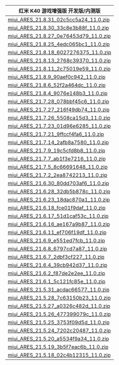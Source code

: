 | 红米 K40 游戏增强版  开发版/内测版    |
| ---- |
| [miui_ARES_21.8.31_02c5cc5a24_11.0.zip](https://bigota.d.miui.com/21.8.31/miui_ARES_21.8.31_02c5cc5a24_11.0.zip)    |
| [miui_ARES_21.8.30_33c8e3b88f_11.0.zip](https://bigota.d.miui.com/21.8.30/miui_ARES_21.8.30_33c8e3b88f_11.0.zip)    |
| [miui_ARES_21.8.27_0e76453d79_11.0.zip](https://bigota.d.miui.com/21.8.27/miui_ARES_21.8.27_0e76453d79_11.0.zip)    |
| [miui_ARES_21.8.25_4edc065bc1_11.0.zip](https://bigota.d.miui.com/21.8.25/miui_ARES_21.8.25_4edc065bc1_11.0.zip)    |
| [miui_ARES_21.8.18_6027276375_11.0.zip](https://bigota.d.miui.com/21.8.18/miui_ARES_21.8.18_6027276375_11.0.zip)    |
| [miui_ARES_21.8.13_2768c39370_11.0.zip](https://bigota.d.miui.com/21.8.13/miui_ARES_21.8.13_2768c39370_11.0.zip)    |
| [miui_ARES_21.8.11_2c75019e59_11.0.zip](https://bigota.d.miui.com/21.8.11/miui_ARES_21.8.11_2c75019e59_11.0.zip)    |
| [miui_ARES_21.8.9_90aef0c942_11.0.zip](https://bigota.d.miui.com/21.8.9/miui_ARES_21.8.9_90aef0c942_11.0.zip)    |
| [miui_ARES_21.8.6_52f2a464dc_11.0.zip](https://bigota.d.miui.com/21.8.6/miui_ARES_21.8.6_52f2a464dc_11.0.zip)    |
| [miui_ARES_21.8.4_9076e148b3_11.0.zip](https://bigota.d.miui.com/21.8.4/miui_ARES_21.8.4_9076e148b3_11.0.zip)    |
| [miui_ARES_21.7.28_078bbf45c6_11.0.zip](https://bigota.d.miui.com/21.7.28/miui_ARES_21.7.28_078bbf45c6_11.0.zip)    |
| [miui_ARES_21.7.27_216f49db74_11.0.zip](https://bigota.d.miui.com/21.7.27/miui_ARES_21.7.27_216f49db74_11.0.zip)    |
| [miui_ARES_21.7.26_5508ca15d3_11.0.zip](https://bigota.d.miui.com/21.7.26/miui_ARES_21.7.26_5508ca15d3_11.0.zip)    |
| [miui_ARES_21.7.23_01d96e6285_11.0.zip](https://bigota.d.miui.com/21.7.23/miui_ARES_21.7.23_01d96e6285_11.0.zip)    |
| [miui_ARES_21.7.21_9ffccf4fa6_11.0.zip](https://bigota.d.miui.com/21.7.21/miui_ARES_21.7.21_9ffccf4fa6_11.0.zip)    |
| [miui_ARES_21.7.14_2afb8a7580_11.0.zip](https://bigota.d.miui.com/21.7.14/miui_ARES_21.7.14_2afb8a7580_11.0.zip)    |
| [miui_ARES_21.7.9_19c5cfd8b8_11.0.zip](https://bigota.d.miui.com/21.7.9/miui_ARES_21.7.9_19c5cfd8b8_11.0.zip)    |
| [miui_ARES_21.7.7_ab1f3e7216_11.0.zip](https://bigota.d.miui.com/21.7.7/miui_ARES_21.7.7_ab1f3e7216_11.0.zip)    |
| [miui_ARES_21.7.5_8c66691648_11.0.zip](https://bigota.d.miui.com/21.7.5/miui_ARES_21.7.5_8c66691648_11.0.zip)    |
| [miui_ARES_21.7.2_2ea8742213_11.0.zip](https://bigota.d.miui.com/21.7.2/miui_ARES_21.7.2_2ea8742213_11.0.zip)    |
| [miui_ARES_21.6.30_80dd703af6_11.0.zip](https://bigota.d.miui.com/21.6.30/miui_ARES_21.6.30_80dd703af6_11.0.zip)    |
| [miui_ARES_21.6.28_32db5b878c_11.0.zip](https://bigota.d.miui.com/21.6.28/miui_ARES_21.6.28_32db5b878c_11.0.zip)    |
| [miui_ARES_21.6.23_18dac870a1_11.0.zip](https://bigota.d.miui.com/21.6.23/miui_ARES_21.6.23_18dac870a1_11.0.zip)    |
| [miui_ARES_21.6.18_fce01f9daf_11.0.zip](https://bigota.d.miui.com/21.6.18/miui_ARES_21.6.18_fce01f9daf_11.0.zip)    |
| [miui_ARES_21.6.17_51d1caf53c_11.0.zip](https://bigota.d.miui.com/21.6.17/miui_ARES_21.6.17_51d1caf53c_11.0.zip)    |
| [miui_ARES_21.6.16_ae167a9b87_11.0.zip](https://bigota.d.miui.com/21.6.16/miui_ARES_21.6.16_ae167a9b87_11.0.zip)    |
| [miui_ARES_21.6.11_ef706f19df_11.0.zip](https://bigota.d.miui.com/21.6.11/miui_ARES_21.6.11_ef706f19df_11.0.zip)    |
| [miui_ARES_21.6.9_e551ed7fcb_11.0.zip](https://bigota.d.miui.com/21.6.9/miui_ARES_21.6.9_e551ed7fcb_11.0.zip)    |
| [miui_ARES_21.6.8_6797cd7a87_11.0.zip](https://bigota.d.miui.com/21.6.8/miui_ARES_21.6.8_6797cd7a87_11.0.zip)    |
| [miui_ARES_21.6.7_2dbf3cf227_11.0.zip](https://bigota.d.miui.com/21.6.7/miui_ARES_21.6.7_2dbf3cf227_11.0.zip)    |
| [miui_ARES_21.6.4_39cb942d37_11.0.zip](https://bigota.d.miui.com/21.6.4/miui_ARES_21.6.4_39cb942d37_11.0.zip)    |
| [miui_ARES_21.6.2_f87de2e2ee_11.0.zip](https://bigota.d.miui.com/21.6.2/miui_ARES_21.6.2_f87de2e2ee_11.0.zip)    |
| [miui_ARES_21.6.1_5c121fc85e_11.0.zip](https://bigota.d.miui.com/21.6.1/miui_ARES_21.6.1_5c121fc85e_11.0.zip)    |
| [miui_ARES_21.5.31_acdac66577_11.0.zip](https://bigota.d.miui.com/21.5.31/miui_ARES_21.5.31_acdac66577_11.0.zip)    |
| [miui_ARES_21.5.28_7c63150b23_11.0.zip](https://bigota.d.miui.com/21.5.28/miui_ARES_21.5.28_7c63150b23_11.0.zip)    |
| [miui_ARES_21.5.27_a0326c482d_11.0.zip](https://bigota.d.miui.com/21.5.27/miui_ARES_21.5.27_a0326c482d_11.0.zip)    |
| [miui_ARES_21.5.26_477399079c_11.0.zip](https://bigota.d.miui.com/21.5.26/miui_ARES_21.5.26_477399079c_11.0.zip)    |
| [miui_ARES_21.5.25_3753f09d5d_11.0.zip](https://bigota.d.miui.com/21.5.25/miui_ARES_21.5.25_3753f09d5d_11.0.zip)    |
| [miui_ARES_21.5.24_7202c20487_11.0.zip](https://bigota.d.miui.com/21.5.24/miui_ARES_21.5.24_7202c20487_11.0.zip)    |
| [miui_ARES_21.5.20_a5534f9a34_11.0.zip](https://bigota.d.miui.com/21.5.20/miui_ARES_21.5.20_a5534f9a34_11.0.zip)    |
| [miui_ARES_21.5.19_3b5f7eac6b_11.0.zip](https://bigota.d.miui.com/21.5.19/miui_ARES_21.5.19_3b5f7eac6b_11.0.zip)    |
| [miui_ARES_21.5.18_02c4b12315_11.0.zip](https://bigota.d.miui.com/21.5.18/miui_ARES_21.5.18_02c4b12315_11.0.zip)    |

